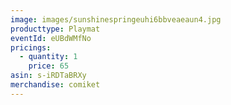 ```yaml
---
image: images/sunshinespringeuhi6bbveaeaun4.jpg
producttype: Playmat
eventId: eUBdWMfNo
pricings:
  - quantity: 1
    price: 65
asin: s-iRDTaBRXy
merchandise: comiket
---
```

